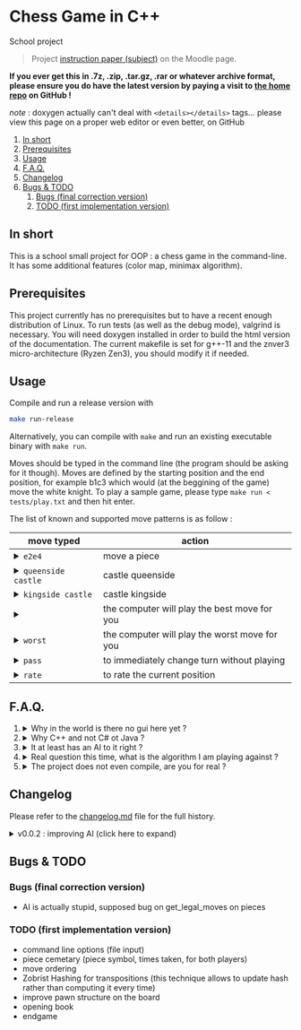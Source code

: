 # Chess Game in C++

<summary>School project</summary>

> Project [instruction paper (subject)](https://moodle.unistra.fr/pluginfile.php/748157/mod_resource/content/11/td-echecs.html) on the Moodle page.

**If you ever get this in .7z, .zip, .tar.gz, .rar or whatever archive format, please ensure you do have the latest version by paying a visit to [the home repo](https://github.com/ThomasByr/chess) on GitHub !**

*note* : doxygen actually can't deal with `<details></details>` tags... please view this page on a proper web editor or even better, on GitHub

1. [In short](#in-short)
2. [Prerequisites](#prerequisites)
3. [Usage](#usage)
4. [F.A.Q.](#faq)
5. [Changelog](#changelog)
6. [Bugs & TODO](#bugs--todo)
   1. [Bugs (final correction version)](#bugs-final-correction-version)
   2. [TODO (first implementation version)](#todo-first-implementation-version)

## In short

This is a school small project for OOP : a chess game in the command-line. It has some additional features (color map, minimax algorithm).

## Prerequisites

This project currently has no prerequisites but to have a recent enough distribution of Linux. To run tests (as well as the debug mode), valgrind is necessary. You will need doxygen installed in order to build the html version of the documentation. The current makefile is set for g++-11 and the znver3 micro-architecture (Ryzen Zen3), you should modify it if needed.

## Usage

Compile and run a release version with

```bash
make run-release
```

Alternatively, you can compile with `make` and run an existing executable binary with `make run`.

Moves should be typed in the command line (the program should be asking for it though). Moves are defined by the starting position and the end position, for example b1c3 which would (at the beggining of the game) move the white knight. To play a sample game, please type `make run < tests/play.txt` and then hit enter.

The list of known and supported move patterns is as follow :

| move typed                                                                                                     | action                                        |
| -------------------------------------------------------------------------------------------------------------- | --------------------------------------------- |
| <details><summary>`e2e4`</summary>or `e2 e4` or `e2 to e4` or `e2 -> e4`</details>                             | move a piece                                  |
| <details><summary>`queenside castle`</summary>or `castle queenside` or `O-O-O` or `0-0-0` or `o-o-o`</details> | castle queenside                              |
| <details><summary>`kingside castle`</summary>or `castle kingside` or `O-O` or `0-0` or `o-o`</details>         | castle kingside                               |
| <details><summary>` `</summary>or `best` or `b`</details>                                                      | the computer will play the best move for you  |
| <details><summary>`worst`</summary>or `w`</details>                                                            | the computer will play the worst move for you |
| <details><summary>`pass`</summary>or `p`</details>                                                             | to immediately change turn without playing    |
| <details><summary>`rate`</summary>or `r`</details>                                                             | to rate the current position                  |

## F.A.Q.

1.  <details><summary>Why in the world is there no gui here yet ?</summary>

    Well at first, this is a school small project and so we are restricted by the subject paper in a variety of manners. Games should be able to be played through the command line, and to program both interfaces is maybe a little to much to ask knowing that professors won't give a damn into it.
    </details>

2.  <details><summary>Why C++ and not C# ot Java ?</summary>

    Apparently, coding a small "game" in cpp is just much more pleasant than doing it in cs or java, even if super tools like unity exist... cs is just not a thing the french educational system, but unreal engine isn't taught here either so we are just here pretending coding a 2d game in the terminal in cpp is a real thing out there in the world. And don't get me started on sdl2... this isn't even a game engine and is slower than my dead grandmother.
    </details>

3.  <details><summary>It at least has an AI to it right ?</summary>

    Well about that... That is not even on the damn paper. I, however, am going to try my best and implement it even though you can rest assured that it won't bring any bonnuses. The subject paper is just about implementing the right pieces movements for two human players, which is quite boring and serves no purpose.
    </details>

4.  <details><summary>Real question this time, what is the algorithm I am playing against ?</summary>

    Well, at the time of writing, there is no AI yet, but simple evaluation functions are a thing and this shouldn't be a huge deal implementing a crude search in a tree. Alpha-beta pruning is an optimization I am looking up to, as well as move ordering. So no AI here, as it is a python thing (I wouldn't be surprised though if we were taught AI in c).
    </details>

5.  <details><summary>The project does not even compile, are you for real ?</summary>

    My guess is you did not setup g++ properly through the makefile. Compiling with -Wall -Wextra -Wpedantic should be enough to say that if it compiles on my computer, it should compile everywhere. Oh well... you can argue about that c++ standard that I use, and you could be right. Please make sure the micro-architecture -march= is right for your machine. If you are not sure, either use -march=native or remove the argument completely. Also, -std=c++20 may not be available on g++-9 and lower verions. As I suppose that copy constructors and some default constructors are automatically setup for you, please use -stdc++17 or higher instead if you encounter any issues.
    </details>

## Changelog

Please refer to the [changelog.md](changelog.md) file for the full history.

<details>
    <summary> v0.0.2 : improving AI (click here to expand) </summary>

*   finding bugs on copy is going to take a while
*   valgrind is crying : millions of pieces are created and are not freed by the os... god dammit ubuntu
*   added the ending string which is not even standard notation (I called it FEN anyway)
*   found a bug on get_weighted_value for pieces
*   hopefully copilot can generate doxygen

</details>

## Bugs & TODO

### Bugs (final correction version)

*   AI is actually stupid, supposed bug on get_legal_moves on pieces

### TODO (first implementation version)

*   command line options (file input)
*   piece cemetary (piece symbol, times taken, for both players)
*   move ordering
*   Zobrist Hashing for transpositions (this technique allows to update hash rather than computing it every time)
*   improve pawn structure on the board
*   opening book
*   endgame
